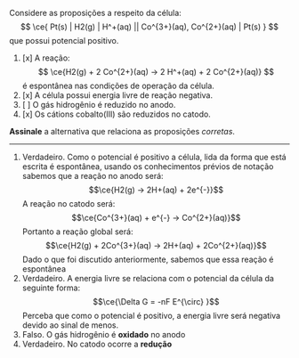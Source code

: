 Considere as proposições a respeito da célula:
$$
    \ce{ Pt(s) | H2(g) | H^+(aq) || Co^{3+}(aq), Co^{2+}(aq) | Pt(s) }
$$
que possui potencial positivo.

1. [x] A reação:
    $$
        \ce{H2(g) + 2 Co^{2+}(aq) -> 2 H^+(aq) + 2 Co^{2+}(aq)}
    $$
    é espontânea nas condições de operação da célula.
2. [x] A célula possui energia livre de reação negativa.
3. [ ] O gás hidrogênio é reduzido no anodo.
4. [x] Os cátions cobalto(III) são reduzidos no catodo.

**Assinale** a alternativa que relaciona as proposições *corretas*.

---

1. Verdadeiro. Como o potencial é positivo a célula, lida da forma que está escrita é espontânea, usando os conhecimentos prévios de notação sabemos que a reação no anodo será:
    $$\ce{H2(g) -> 2H+(aq) + 2e^{-}}$$
    A reação no catodo será:
    $$\ce{Co^{3+}(aq) + e^{-} -> Co^{2+}(aq)}$$
    Portanto a reação global será:
    $$\ce{H2(g) + 2Co^{3+}(aq) -> 2H+(aq) + 2Co^{2+}(aq)}$$
    Dado o que foi discutido anteriormente, sabemos que essa reação é espontânea
2. Verdadeiro. A energia livre se relaciona com o potencial da célula da seguinte forma:
    $$\ce{\Delta G = -nF E^{\circ}  }$$
    Perceba que como o potencial é positivo, a energia livre será negativa devido ao sinal de menos.
3. Falso. O gás hidrogênio é **oxidado** no anodo
4. Verdadeiro. No catodo ocorre a **redução**

